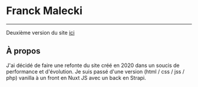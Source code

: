# Franck Malecki

---
Deuxième version du site [ici](www.franckmalecki.com)

## À propos

J'ai décidé de faire une refonte du site créé en 2020 dans un soucis de performance et d'évolution.
Je suis passé d'une version (html / css / jss / php) vanilla à un front en Nuxt JS avec un back en Strapi.







